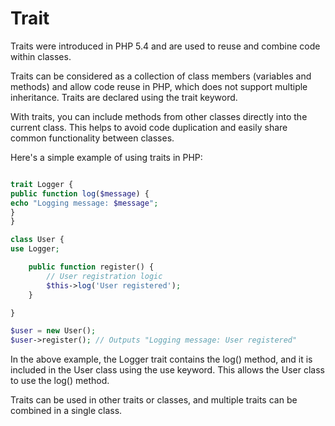 # Trait

Traits were introduced in PHP 5.4 and are used to reuse and combine code within classes.

Traits can be considered as a collection of class members (variables and methods) and allow code reuse in PHP, which does not support multiple inheritance. Traits are declared using the trait keyword.

With traits, you can include methods from other classes directly into the current class. This helps to avoid code duplication and easily share common functionality between classes.

Here's a simple example of using traits in PHP:

```php

trait Logger {
public function log($message) {
echo "Logging message: $message";
}
}

class User {
use Logger;

    public function register() {
        // User registration logic
        $this->log('User registered');
    }

}

$user = new User();
$user->register(); // Outputs "Logging message: User registered"
```

In the above example, the Logger trait contains the log() method, and it is included in the User class using the use keyword. This allows the User class to use the log() method.

Traits can be used in other traits or classes, and multiple traits can be combined in a single class.
